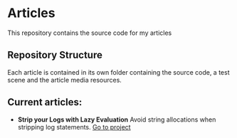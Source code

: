 # Articles
This repository contains the source code for my articles

## Repository Structure
Each article is contained in its own folder containing the source code, a test scene and the article media resources.

## Current articles:
  - **Strip your Logs with Lazy Evaluation** Avoid string allocations when stripping log statements. [Go to project](https://github.com/TutanDev/Articles/tree/master/Assets/Logger)
